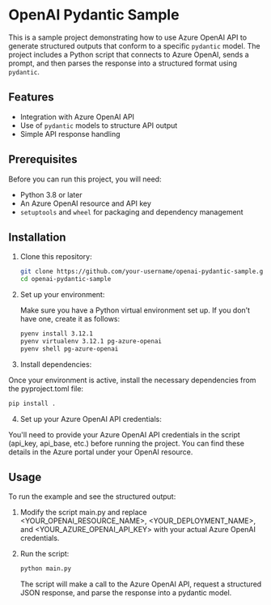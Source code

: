# OpenAI Pydantic Sample

This is a sample project demonstrating how to use Azure OpenAI API to generate structured outputs that conform to a specific `pydantic` model. The project includes a Python script that connects to Azure OpenAI, sends a prompt, and then parses the response into a structured format using `pydantic`.

## Features

- Integration with Azure OpenAI API
- Use of `pydantic` models to structure API output
- Simple API response handling

## Prerequisites

Before you can run this project, you will need:

- Python 3.8 or later
- An Azure OpenAI resource and API key
- `setuptools` and `wheel` for packaging and dependency management

## Installation

1. Clone this repository:

   ```bash
   git clone https://github.com/your-username/openai-pydantic-sample.git
   cd openai-pydantic-sample
   ```
2. Set up your environment:

   Make sure you have a Python virtual environment set up. If you don’t have one, create it as follows:

   ```bash
   pyenv install 3.12.1
   pyenv virtualenv 3.12.1 pg-azure-openai
   pyenv shell pg-azure-openai
   ```

3. Install dependencies:

Once your environment is active, install the necessary dependencies from the pyproject.toml file:

   ```bash
   pip install .
   ```

4. Set up your Azure OpenAI API credentials:

You'll need to provide your Azure OpenAI API credentials in the script (api_key, api_base, etc.) before running the project. You can find these details in the Azure portal under your OpenAI resource.

## Usage

To run the example and see the structured output:

1. Modify the script main.py and replace <YOUR_OPENAI_RESOURCE_NAME>, <YOUR_DEPLOYMENT_NAME>, and <YOUR_AZURE_OPENAI_API_KEY> with your actual Azure OpenAI credentials.

2. Run the script:

   ```bash
   python main.py
   ```

   The script will make a call to the Azure OpenAI API, request a structured JSON response, and parse the response into a pydantic model.

